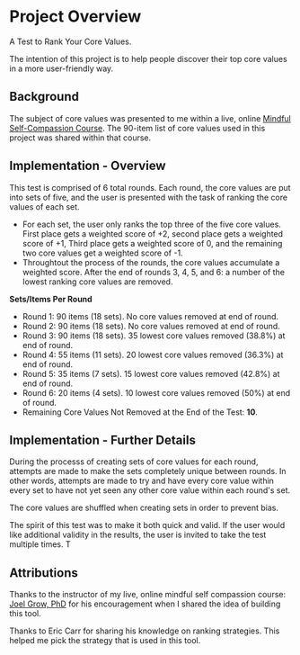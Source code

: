 # Project Overview
A Test to Rank Your Core Values. 

The intention of this project is to help people discover their top core values in a more user-friendly way.

## Background
The subject of core values was presented to me within a live, online [Mindful Self-Compassion Course](https://centerformsc.org/). The 90-item list of core values used in this project was shared within that course.  

## Implementation - Overview
This test is comprised of 6 total rounds. Each round, the core values are put into sets of five, and the user is presented with the task of ranking the core values of each set. 
- For each set, the user only ranks the top three of the five core values. First place gets a weighted score of +2, second place gets a weighted score of +1, Third place gets a weighted score of 0, and the remaining two core values get a weighted score of -1.
- Throughtout the process of the rounds, the core values accumulate a weighted score. After the end of rounds 3, 4, 5, and 6: a number of the lowest ranking core values are removed.

**Sets/Items Per Round**
- Round 1: 90 items (18 sets). No core values removed at end of round.
- Round 2: 90 items (18 sets). No core values removed at end of round.
- Round 3: 90 items (18 sets). 35 lowest core values removed (38.8%) at end of round.
- Round 4: 55 items (11 sets). 20 lowest core values removed (36.3%) at end of round.
- Round 5: 35 items (7 sets). 15 lowest core values removed (42.8%) at end of round.
- Round 6: 20 items (4 sets). 10 lowest core values removed (50%) at end of round.
- Remaining Core Values Not Removed at the End of the Test: **10**.

## Implementation - Further Details
During the processs of creating sets of core values for each round, attempts are made to make the sets completely unique between rounds. In other words, attempts are made to try and have every core value within every set to have not yet seen any other core value within each round's set.

The core values are shuffled when creating sets in order to prevent bias. 

The spirit of this test was to make it both quick and valid. If the user would like additional validity in the results, the user is invited to take the test multiple times.  T

## Attributions 
Thanks to the instructor of my live, online mindful self compassion course: [Joel Grow, PhD](https://www.joelgrow.com/) for his encouragement when I shared the idea of building this tool. 

Thanks to Eric Carr for sharing his knowledge on ranking strategies. This helped me pick the strategy that is used in this tool. 



